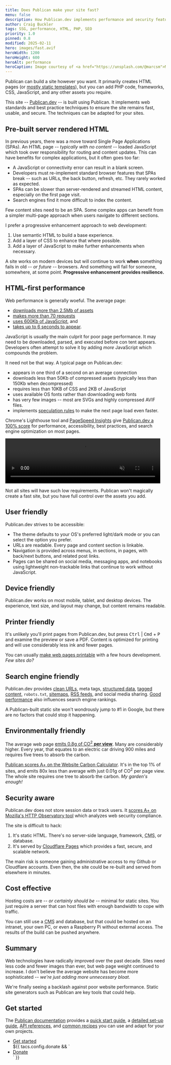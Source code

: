 ```yaml
---
title: Does Publican make your site fast?
menu: false
description: How Publican.dev implements performance and security features you can use on your website.
author: Craig Buckler
tags: SSG, performance, HTML, PHP, SEO
priority: 1.0
pinned: 0.8
modified: 2025-02-11
hero: images/fast.avif
heroWidth: 1200
heroHeight: 600
heroAlt: performance
heroCaption: Image courtesy of <a href="https://unsplash.com/@marcsm">Marc Sendra Martorell</a>
---
```


Publican can build a site however you want. It primarily creates HTML pages (or [mostly static templates](--ROOT--docs/setup/jstacs#runtime-expressions)), but you can add PHP code, frameworks, CSS, JavaScript, and any other assets you require.

This site -- [Publican.dev](--ROOT--) -- is built using Publican. It implements web standards and best practice techniques to ensure the site remains fast, usable, and secure. The techniques can be adapted for your sites.


## Pre-built server rendered HTML

In previous years, there was a move toward Single Page Applications (SPAs). An HTML page -- *typically with no content* -- loaded JavaScript which took over responsibility for routing and content updates. This can have benefits for complex applications, but it often goes too far:

* A JavaScript or connectivity error can result in a blank screen.
* Developers must re-implement standard browser features that SPAs break -- such as URLs, the back button, refresh, etc. They rarely worked as expected.
* SPAs can be slower than server-rendered and streamed HTML content, especially on the first page visit.
* Search engines find it more difficult to index the content.

Few content sites need to be an SPA. Some complex apps can benefit from a simpler multi-page approach when users navigate to different sections.

I prefer a progressive enhancement approach to web development:

1. Use semantic HTML to build a base experience.
1. Add a layer of CSS to enhance that where possible.
1. Add a layer of JavaScript to make further enhancements when necessary.

A site works on modern devices but will continue to work **when** something fails in old -- *or future* -- browsers. And something will fail for someone, somewhere, at some point. **Progressive enhancement provides resilience.**


## HTML-first performance

Web performance is generally woeful. The average page:

* [downloads more than 2.5Mb of assets](https://httparchive.org/reports/page-weight?start=2024_12_01&end=latest&view=list#bytesTotal)
* [makes more than 70 requests](https://httparchive.org/reports/page-weight?start=2024_12_01&end=latest&view=list#reqTotal)
* [uses 600Kb of JavaScript](https://httparchive.org/reports/page-weight?start=2024_12_01&end=latest&view=list#bytesJs), and
* [takes up to 6 seconds to appear](https://httparchive.org/reports/loading-speed?start=2024_12_01&end=latest&view=list#speedIndex).

JavaScript is usually the main culprit for poor page performance. It may need to be downloaded, parsed, and executed before con tent appears. Developers often attempt to solve it by adding *more* JavaScript which compounds the problem.

It need not be that way. A typical page on Publican.dev:

* appears in one third of a second on an average connection
* downloads less than 50Kb of compressed assets (typically less than 150Kb when decompressed)
* requires less than 10KB of CSS and 2KB of JavaScript
* uses available OS fonts rather than downloading web fonts
* has very few images -- most are SVGs and highly compressed AVIF files.
* implements [speculation rules](https://developer.mozilla.org/en-US/docs/Web/API/Speculation_Rules_API) to make the next page load even faster.

Chrome's Lighthouse tool and [PageSpeed Insights](https://pagespeed.web.dev/) give [Publican.dev a 100% score](https://pagespeed.web.dev/analysis/https-publican-dev/2tklfc6ggs) for performance, accessibility, best practices, and search engine optimization on most pages.

<video autoplay muted playsinline loop width="487" height="141" preload="auto">
  <source src="--ROOT--videos/lighthouse.webm" type="video/webm" />
</video>

Not all sites will have such low requirements. Publican won't magically create a fast site, but you have full control over the assets you add.


## User friendly

Publican.dev strives to be accessible:

* The theme defaults to your OS's preferred light/dark mode or you can select the option you prefer.
* URLs are readable. Every page and content section is linkable.
* Navigation is provided across menus, in sections, in pages, with back/next buttons, and related post links.
* Pages can be shared on social media, messaging apps, and notebooks using lightweight non-trackable links that continue to work without JavaScript.


## Device friendly

Publican.dev works on most mobile, tablet, and desktop devices. The experience, text size, and layout may change, but content remains readable.


## Printer friendly

It's unlikely you'll print pages from Publican.dev, but press <kbd>Ctrl</kbd> | <kbd>Cmd</kbd> + <kbd>P</kbd> and examine the preview or save a PDF. Content is optimized for printing and will use considerably less ink and fewer pages.

You can usually [make web pages printable](https://blog.craigbuckler.com/printer-friendly-web-pages-with-css) with a few hours development. *Few sites do?*


## Search engine friendly

Publican.dev provides [clean URLs](--ROOT--docs/setup/content#directory-structure), meta tags, [structured data](https://schema.org/), [tagged content](--ROOT--docs/setup/tag-indexes/), `robots.txt`, [sitemaps](--ROOT--docs/recipe/feeds/xml-sitemap/), [RSS feeds](--ROOT--docs/recipe/feeds/rss-feed/), and social media sharing. [Good performance](#htmlfirst-performance) also influences search engine rankings.

A Publican-built static site won't wondrously jump to #1 in Google, but there are no factors that could stop it happening.


## Environmentally friendly

The average web page [emits 0.8g of CO<sup>2</sup> **per view**](https://www.websitecarbon.com/). Many are considerably higher. Every year, that equates to an electric car driving 900 miles and requires five trees to absorb the carbon.

[Publican scores A+ on the Website Carbon Calculator](https://www.websitecarbon.com/website/publican-dev/). It's in the top 1% of sites, and emits 80x less than average with just 0.01g of CO<sup>2</sup> per page view. The whole site requires one tree to absorb the carbon. *My garden's enough!*


## Security aware

Publican.dev does not store session data or track users. It [scores A+ on Mozilla's HTTP Observatory tool](https://developer.mozilla.org/en-US/observatory/analyze?host=publican.dev) which analyzes web security compliance.

The site is difficult to hack:

1. It's static HTML. There's no server-side language, framework, <abbr title="Content Management System">CMS</abbr>, or database.
1. It's served by [Cloudflare Pages](https://pages.cloudflare.com/) which provides a fast, secure, and scalable network.

The main risk is someone gaining administrative access to my Github or Cloudflare accounts. Even then, the site could be re-built and served from elsewhere in minutes.


## Cost effective

Hosting costs are -- *or certainly should be* -- minimal for static sites. You just require a server that can host files with enough bandwidth to cope with traffic.

You can still use a <abbr title="Content Management System">CMS</abbr> and database, but that could be hosted on an intranet, your own PC, or even a Raspberry Pi without external access. The results of the build can be pushed anywhere.


## Summary

Web technologies have radically improved over the past decade. Sites need less code and fewer images than ever, but web page weight continued to increase. I don't believe the average website has become more sophisticated -- *we're just adding more unnecessary bloat*.

We're finally seeing a backlash against poor website performance. Static site generators such as Publican are key tools that could help.


## Get started

The [Publican documentation](--ROOT--docs/) provides a [quick start guide](--ROOT--docs/quickstart/concepts/), a [detailed set-up guide](--ROOT--docs/setup/content/), [API references](--ROOT--docs/reference/publican-options/), and [common recipes](--ROOT--docs/recipe/) you can use and adapt for your own projects.

<ul class="flexcenter">
  <li><a href="--ROOT--docs/quickstart/concepts/" class="button">Get started</a></li>
  ${{ tacs.config.donate && `<li><a href="${ tacs.config.donate }" class="button">Donate</a></li>` }}
</ul>
